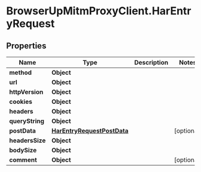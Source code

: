 # BrowserUpMitmProxyClient.HarEntryRequest

## Properties

Name | Type | Description | Notes
------------ | ------------- | ------------- | -------------
**method** | **Object** |  | 
**url** | **Object** |  | 
**httpVersion** | **Object** |  | 
**cookies** | **Object** |  | 
**headers** | **Object** |  | 
**queryString** | **Object** |  | 
**postData** | [**HarEntryRequestPostData**](HarEntryRequestPostData.md) |  | [optional] 
**headersSize** | **Object** |  | 
**bodySize** | **Object** |  | 
**comment** | **Object** |  | [optional] 


